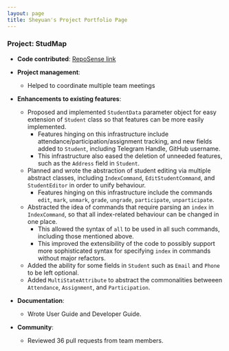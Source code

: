 ```yaml
---
layout: page
title: Sheyuan's Project Portfolio Page
---
```


### Project: StudMap

* **Code contributed**: [RepoSense link]()

* **Project management**:
  * Helped to coordinate multiple team meetings

* **Enhancements to existing features**:
  * Proposed and implemented `StudentData` parameter object for easy extension of `Student` class so that features can be more easily implemented.
    * Features hinging on this infrastructure include attendance/participation/assignment tracking, and new fields added to `Student`, including Telegram Handle, GitHub username.
    * This infrastructure also eased the deletion of unneeded features, such as the `Address` field in `Student`.
  * Planned and wrote the abstraction of student editing via multiple abstract classes, including `IndexCommand`, `EditStudentCommand`, and `StudentEditor` in order to unify behaviour.
    * Features hinging on this infrastructure include the commands `edit`, `mark`, `unmark`, `grade`, `ungrade`, `participate`, `unparticipate`.
  * Abstracted the idea of commands that require parsing an `index` in `IndexCommand`, so that all index-related behaviour can be changed in one place.
    * This allowed the syntax of `all` to be used in all such commands, including those mentioned above.
    * This improved the extensibility of the code to possibly support more sophisticated syntax for specifying `index` in commands without major refactors.
  * Added the ability for some fields in `Student` such as `Email` and `Phone` to be left optional.
  * Added `MultiStateAttribute` to abstract the commonalities betweeen `Attendance`, `Assignment`, and `Participation`.

* **Documentation**:
  * Wrote User Guide and Developer Guide.

* **Community**:
  * Reviewed 36 pull requests from team members.

